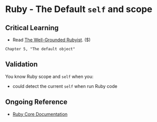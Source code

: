 Ruby - The Default `self` and scope
====

Critical Learning
-----------------

* Read [The Well-Grounded Rubyist](http://manning.com/black2/). ($)

```shell
Chapter 5, "The default object"
```

Validation
----------

You know Ruby scope and `self` when you:
* could detect the current `self` when run Ruby code


Ongoing Reference
-----------------

* [Ruby Core Documentation](http://ruby-doc.org/core-1.9.3)

